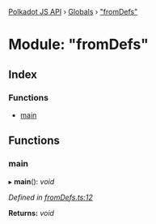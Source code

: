 [Polkadot JS API](../README.md) › [Globals](../globals.md) › ["fromDefs"](_fromdefs_.md)

# Module: "fromDefs"

## Index

### Functions

* [main](_fromdefs_.md#main)

## Functions

###  main

▸ **main**(): *void*

*Defined in [fromDefs.ts:12](https://github.com/polkadot-js/api/blob/c472a451a4/packages/typegen/src/fromDefs.ts#L12)*

**Returns:** *void*
